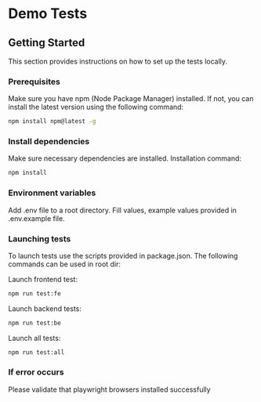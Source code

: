 # Demo Tests

## Getting Started

This section provides instructions on how to set up the tests locally.

### Prerequisites

Make sure you have npm (Node Package Manager) installed. If not, you can install the latest version using the following command:

```bash
npm install npm@latest -g
```

### Install dependencies

Make sure necessary dependencies are installed. Installation command:

```bash
npm install
```

### Environment variables

Add .env file to a root directory. Fill values, example values provided in .env.example file.

### Launching tests

To launch tests use the scripts provided in package.json. The following commands can be used in root dir:

Launch frontend test:

```bash
npm run test:fe
```

Launch backend tests:

```bash
npm run test:be
```

Launch all tests:

```bash
npm run test:all
```

### If error occurs

Please validate that playwright browsers installed successfully

